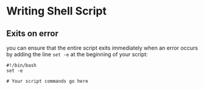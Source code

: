 # Writing Shell Script

## Exits on error

you can ensure that the entire script exits immediately when an error occurs by adding the line `set -e` at the beginning of your script:

```shell
#!/bin/bash
set -e

# Your script commands go here
```

